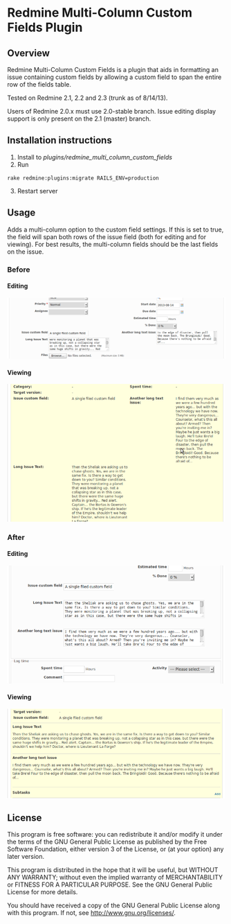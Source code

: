 # Redmine Multi-Column Custom Fields Plugin

## Overview

Redmine Multi-Column Custom Fields is a plugin that aids in
formatting an issue containing custom fields by allowing a
custom field to span the entire row of the fields table.

Tested on Redmine 2.1, 2.2 and 2.3 (trunk as of 8/14/13).

Users of Redmine 2.0.x must use 2.0-stable branch.  Issue 
editing display support is only present on the 2.1 (master)
branch.


## Installation instructions

1. Install to _plugins/redmine_multi_column_custom_fields_
2. Run 
 
```
rake redmine:plugins:migrate RAILS_ENV=production
```

3. Restart server


## Usage

Adds a multi-column option to the custom field settings.  If 
this is set to true, the field will span both rows of the 
issue field (both for editing and for viewing).  For best
results, the multi-column fields should be the last fields
on the issue.

### Before

#### Editing 

![EditingBefore](img/edit_before.png "Editing Before")

#### Viewing

![ViewingBefore](img/view_before.png "Viewing Before")

### After

#### Editing 

![EditingAfter](img/edit_after.png "Editing After")

#### Viewing

![ViewingAfter](img/view_after.png "Viewing After")


## License

This program is free software: you can redistribute it and/or modify
it under the terms of the GNU General Public License as published by
the Free Software Foundation, either version 3 of the License, or
(at your option) any later version.

This program is distributed in the hope that it will be useful,
but WITHOUT ANY WARRANTY; without even the implied warranty of
MERCHANTABILITY or FITNESS FOR A PARTICULAR PURPOSE.  See the
GNU General Public License for more details.

You should have received a copy of the GNU General Public License
along with this program.  If not, see <http://www.gnu.org/licenses/>.
